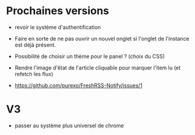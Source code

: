 # Prochaines versions
- revoir le système d'authentification

- Faire en sorte de ne pas ouvrir un nouvel onglet si l'onglet de l'instance est déjà présent.
- Possibilité de choisir un thème pour le panel ? (choix du CSS)
- Rendre l'image d'êtat de l'article cliquable pour marquer l'item lu (et refetch les flux)
- https://github.com/purexo/FreshRSS-Notify/issues/1

# V3
- passer au système plus universel de chrome
